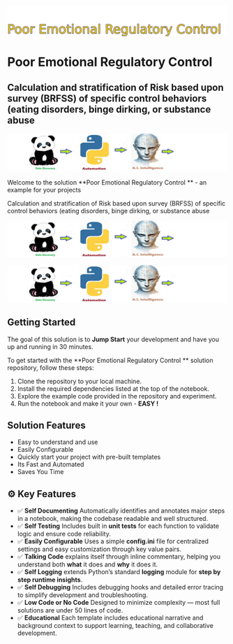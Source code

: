 ![Image image_filename](solution_sign.png)
    
# Poor Emotional Regulatory Control  

## Calculation and stratification of Risk based upon survey (BRFSS) of specific control behaviors (eating disorders, binge dirking, or substance abuse 

    
![Solution](code.png)

    

Welcome to the solution **Poor Emotional Regulatory Control ** - an example for your projects

Calculation and stratification of Risk based upon survey (BRFSS) of specific control behaviors (eating disorders, binge dirking, or substance abuse 

![Solution](code.png)

    
![Solution](code.png)

    
## Getting Started

The goal of this solution is to **Jump Start** your development and have you up and running in 30 minutes. 

To get started with the **Poor Emotional Regulatory Control ** solution repository, follow these steps:
1. Clone the repository to your local machine.
2. Install the required dependencies listed at the top of the notebook.
3. Explore the example code provided in the repository and experiment.
4. Run the notebook and make it your own - **EASY !**
    
## Solution Features

- Easy to understand and use  
- Easily Configurable 
- Quickly start your project with pre-built templates
- Its Fast and Automated
- Saves You Time 



## ⚙️ Key Features

- ✅ **Self Documenting** Automatically identifies and annotates major steps in a notebook, making the codebase readable and well structured.
- ✅ **Self Testing** Includes built in **unit tests** for each function to validate logic and ensure code reliability.
- ✅ **Easily Configurable** Uses a simple **config.ini** file for centralized settings and easy customization through key value pairs.
- ✅ **Talking Code** explains itself through inline commentary, helping you understand both **what** it does and **why** it does it.
- ✅ **Self Logging** extends Python’s standard **logging** module for **step by step runtime insights**.
- ✅ **Self Debugging** Includes debugging hooks and detailed error tracing to simplify development and troubleshooting.
- ✅ **Low Code or  No Code** Designed to minimize complexity — most full solutions are under 50 lines of code.
- ✅ **Educational** Each template includes educational narrative and background context to support learning, teaching, and collaborative development.

    